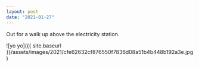 ```yaml
---
layout: post
date: "2021-01-27"
---
```


Out for a walk up above the electricity station.

![yo yo]({{ site.baseurl }}/assets/images/2021/cfe62632cf876550f7836d08a51b4b448b192a3e.jpg)
